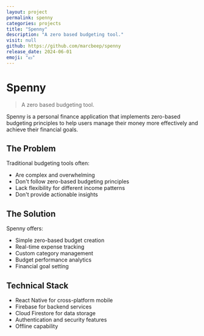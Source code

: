 ```yaml
---
layout: project
permalink: spenny
categories: projects
title: "Spenny"
description: "A zero based budgeting tool."
visit: null
github: https://github.com/marcbeep/spenny
release_date: 2024-06-01
emoji: "💷"
---
```


# Spenny

> A zero based budgeting tool.

Spenny is a personal finance application that implements zero-based budgeting principles to help users manage their money more effectively and achieve their financial goals.

## The Problem

Traditional budgeting tools often:
- Are complex and overwhelming
- Don't follow zero-based budgeting principles
- Lack flexibility for different income patterns
- Don't provide actionable insights

## The Solution

Spenny offers:
- Simple zero-based budget creation
- Real-time expense tracking
- Custom category management
- Budget performance analytics
- Financial goal setting

## Technical Stack

- React Native for cross-platform mobile
- Firebase for backend services
- Cloud Firestore for data storage
- Authentication and security features
- Offline capability 